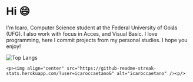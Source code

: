 # Hi 😄

I'm Icaro, Computer Science student at the Federal University of Goiás (UFG). I also work with focus in Acces, and Visual Basic. I love programming, here I commit projects from my personal studies. I hope you enjoy!

![Top Langs](https://github-readme-stats.vercel.app/api/top-langs/?username=icaroccaetano)


`<p><img align="center" src="https://github-readme-streak-stats.herokuapp.com/?user=icaroccaetano&" alt="icaroccaetano" /><p/>`

